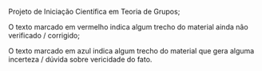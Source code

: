 Projeto de Iniciação Científica em Teoria de Grupos; 

O texto marcado em vermelho indica algum trecho do material ainda não verificado / corrigido; 

O texto marcado em azul indica algum trecho do material que gera alguma incerteza / dúvida sobre vericidade do fato.

